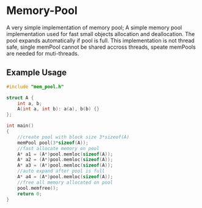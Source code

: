 # Memory-Pool
A very simple implementation of memory pool; 
A simple memory pool implementation used for fast small objects allocation and deallocation. The pool expands automatically if pool is full.
This implementation is not thread safe, single memPool cannot be shared accross threads, speate memPools are needed for muti-threads. 

## Example Usage
```cpp
#include "mem_pool.h"

struct A {
    int a, b;
    A(int a, int b): a(a), b(b) {}
};

int main()
{
    //create pool with block size 3*sizeof(A)
    memPool pool(3*sizeof(A));
    //fast allocate memory on pool
    A* a1 = (A*)pool.memloc(sizeof(A));
    A* a2 = (A*)pool.memloc(sizeof(A));
    A* a3 = (A*)pool.memloc(sizeof(A));
    //auto expand after pool is full
    A* a4 = (A*)pool.memloc(sizeof(A));
    //free all memory allocated on pool
    pool.memfree();
    return 0;
}

```
